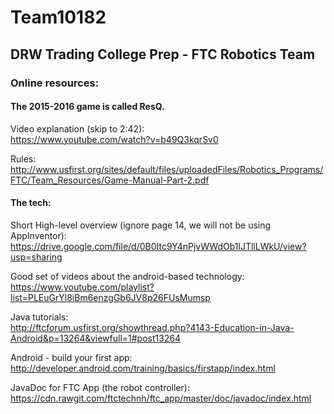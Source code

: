 # Team10182
## DRW Trading College Prep - FTC Robotics Team


### Online resources:

#### The 2015-2016 game is called ResQ.

Video explanation (skip to 2:42):   
https://www.youtube.com/watch?v=b49Q3kqrSv0

Rules:   
http://www.usfirst.org/sites/default/files/uploadedFiles/Robotics_Programs/FTC/Team_Resources/Game-Manual-Part-2.pdf

#### The tech:

Short High-level overview (ignore page 14, we will not be using AppInventor):   
https://drive.google.com/file/d/0B0Itc9Y4nPjvWWdOb1lJTllLWkU/view?usp=sharing

Good set of videos about the android-based technology:   
https://www.youtube.com/playlist?list=PLEuGrYl8iBm6enzgGb6JV8p26FUsMumsp   

Java tutorials:   
http://ftcforum.usfirst.org/showthread.php?4143-Education-in-Java-Android&p=13264&viewfull=1#post13264

Android - build your first app:   
http://developer.android.com/training/basics/firstapp/index.html

JavaDoc for FTC App (the robot controller):   
https://cdn.rawgit.com/ftctechnh/ftc_app/master/doc/javadoc/index.html
